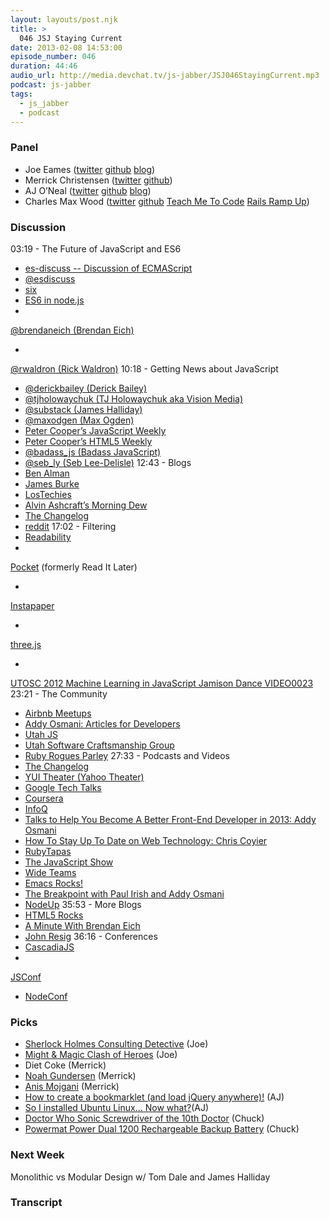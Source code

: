 ```yaml
---
layout: layouts/post.njk
title: >
  046 JSJ Staying Current
date: 2013-02-08 14:53:00
episode_number: 046
duration: 44:46
audio_url: http://media.devchat.tv/js-jabber/JSJ046StayingCurrent.mp3
podcast: js-jabber
tags:
  - js_jabber
  - podcast
---
```


### Panel

- Joe Eames ([twitter](http://twitter.com/josepheames)&nbsp;[github](https://github.com/joeeames)&nbsp;[blog](http://www.testdrivenjs.com/))
- Merrick Christensen ([twitter](https://twitter.com/iammerrick)&nbsp;[github](https://github.com/iammerrick))
- AJ O’Neal ([twitter](https://twitter.com/coolaj86)&nbsp;[github](https://github.com/coolaj86/)&nbsp;[blog](http://coolaj86.info/))
- Charles Max Wood ([twitter](http://twitter.com/cmaxw)&nbsp;[github](https://github.com/cmaxw)&nbsp;[Teach Me To Code](http://teachmetocode.com/)&nbsp;[Rails Ramp Up](http://railsrampup.com/))

### Discussion

03:19 - The Future of JavaScript and ES6

- [es-discuss -- Discussion of ECMAScript](https://mail.mozilla.org/listinfo/es-discuss)
- [@esdiscuss](https://twitter.com/esdiscuss)
- [six](https://github.com/matthewrobb/six)
- [ES6 in node.js](http://h3manth.com/content/es6-nodejs)
-

[@brendaneich (Brendan Eich)](https://twitter.com/brendaneich)

-

[@rwaldron (Rick Waldron)](https://twitter.com/rwaldron)
10:18 - Getting News about JavaScript

- [@derickbailey (Derick Bailey)](https://twitter.com/derickbailey)
- [@tjholowaychuk (TJ Holowaychuk aka Vision Media)](https://twitter.com/tjholowaychuk)
- [@substack (James Halliday)](https://twitter.com/substack)
- [@maxodgen (Max Ogden)](https://twitter.com/maxogden)
- [Peter Cooper’s JavaScript Weekly](http://javascriptweekly.com/)
- [Peter Cooper’s HTML5 Weekly](http://html5weekly.com/)
- [@badass_js (Badass JavaScript)](https://twitter.com/badass_js)
- [@seb_ly (Seb Lee-Delisle)](https://twitter.com/seb_ly)
  12:43 - Blogs
- [Ben Alman](http://benalman.com/)
- [James Burke](http://jrburke.com/)
- [LosTechies](http://lostechies.com/)
- [Alvin Ashcraft’s Morning Dew](http://www.alvinashcraft.com/)
- [The Changelog](http://thechangelog.com/)
- [reddit](http://www.reddit.com/r/javascript)
  17:02 - Filtering
- [Readability](http://readability.com/)
-

[Pocket](http://getpocket.com/) (formerly Read It Later)

-

[Instapaper](http://www.instapaper.com/)

-

[three.js](http://mrdoob.github.com/three.js/)

-

[UTOSC 2012 Machine Learning in JavaScript Jamison Dance VIDEO0023](http://www.youtube.com/watch?v=Ix6IW7F3sps&feature=youtu.be)
23:21 - The Community

- [Airbnb Meetups](https://www.airbnb.com/meetups)
- [Addy Osmani: Articles for Developers](http://addyosmani.com/blog/)
- [Utah JS](http://utahjs.com/)
- [Utah Software Craftsmanship Group](https://groups.google.com/forum/?fromgroups#!forum/ut-software-craftsmanship)
- [Ruby Rogues Parley](http://rubyroguesparley.com/)
  27:33 - Podcasts and Videos
- [The Changelog](http://thechangelog.com/podcast/)
- [YUI Theater (Yahoo Theater)](http://yuilibrary.com/theater/)
- [Google Tech Talks](http://www.youtube.com/user/GoogleTechTalks)
- [Coursera](https://www.coursera.org/)
- [InfoQ](http://www.infoq.com/)
- [Talks to Help You Become A Better Front-End Developer in 2013: Addy Osmani](http://www.smashingmagazine.com/2012/12/22/talks-to-help-you-become-a-better-front-end-engineer-in-2013/)
- [How To Stay Up To Date on Web Technology: Chris Coyier](https://speakerdeck.com/chriscoyier/how-to-stay-up-to-date-on-web-technology)
- [RubyTapas](http://devblog.avdi.org/rubytapas/)
- [The JavaScript Show](http://javascriptshow.com/)
- [Wide Teams](http://www.wideteams.com/)
- [Emacs Rocks!](http://emacsrocks.com/)
- [The Breakpoint with Paul Irish and Addy Osmani](http://addyosmani.com/blog/the-breakpoint-episode1/)
- [NodeUp](http://nodeup.com/)
  35:53 - More Blogs
- [HTML5 Rocks](http://www.html5rocks.com/en/)
- [A Minute With Brendan Eich](http://www.aminutewithbrendan.com/)
- [John Resig](http://ejohn.org/category/blog/)
  36:16 - Conferences
- [CascadiaJS](http://2012.cascadiajs.com/)
-

[JSConf](http://jsconf.com/)

- [NodeConf](http://www.nodeconf.com/)

### Picks

- [Sherlock Holmes Consulting Detective](http://www.boardgamegeek.com/boardgame/2511/sherlock-holmes-consulting-detective) (Joe)
- [Might & Magic Clash of Heroes](https://itunes.apple.com/us/app/might-magic-clash-of-heroes/id541590823?mt=8) (Joe)
- Diet Coke (Merrick)
- [Noah Gundersen](http://noahgundersenmusic.com/) (Merrick)
- [Anis Mojgani](http://en.wikipedia.org/wiki/Anis_Mojgani) (Merrick)
- [How to create a bookmarklet (and load jQuery anywhere)!](http://blog.coolaj86.com/articles/how-to-create-a-bookmarklet-and-load-jquery-anywhere.html) (AJ)
- [So I installed Ubuntu Linux... Now what?](http://blog.coolaj86.com/articles/so-i-have-ubuntu-now-what.html#toc_5)(AJ)
- [Doctor Who Sonic Screwdriver of the 10th Doctor](http://www.thinkgeek.com/product/8cff/) (Chuck)
- [Powermat Power Dual 1200 Rechargeable Backup Battery](http://www.amazon.com/gp/product/B00462QBCO/ref=as_li_qf_sp_asin_il_tl?ie=UTF8&camp=1789&creative=9325&creativeASIN=B00462QBCO&linkCode=as2&tag=chamaxwoo-20) (Chuck)

### Next Week

Monolithic vs Modular Design w/ Tom Dale and James Halliday

### Transcript
